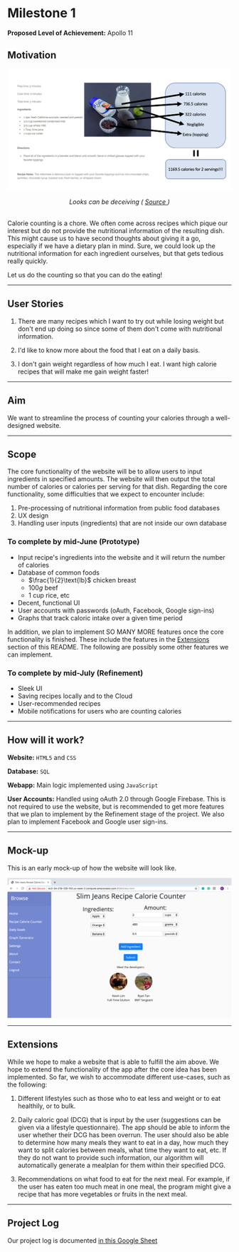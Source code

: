 # Milestone 1

**Proposed Level of Achievement:** Apollo 11  

## Motivation

![recipe](figures/ms1/recipe.jpg)

<div style="font-style: italic">
<div style="text-align: center">
Looks can be deceiving (
<a href="https://www.californiaavocado.com/blog/august-2015/california-avocado-milkshake">
Source
</a>
)
</div>
</div>

<br>

Calorie counting is a chore. We often come across recipes which pique our
interest but do not provide the nutritional information of the resulting
dish. This might cause us to have second thoughts about giving it a go, 
especially if we have a dietary plan in mind. Sure, we could look up the
nutritional information for each ingredient ourselves, but that gets tedious
really quickly.

Let us do the counting so that you can do the eating!

---

## User Stories

1. There are many recipes which I want to try out while losing weight but don't
   end up doing so since some of them don't come with nutritional information.

2. I'd like to know more about the food that I eat on a daily basis.

3. I don't gain weight regardless of how much I eat. I want high calorie
   recipes that will make me gain weight faster!

---

## Aim

We want to streamline the process of counting your calories through a
well-designed website.

---

## Scope

The core functionality of the website will be to allow users to input
ingredients in specified amounts. The website will then output the total number 
of calories or calories per serving for that dish. Regarding the core
functionality, some difficulties that we expect to encounter include:

1. Pre-processing of nutritional information from public food databases
2. UX design
3. Handling user inputs (ingredients) that are not inside our own database

### To complete by mid-June (Prototype)
- Input recipe's ingredients into the website and it will
  return the number of calories
- Database of common foods
    - $\frac{1}{2}\text{lb}$ chicken breast
    - $100g$ beef
    - $1\text{ cup}$ rice, etc
- Decent, functional UI
- User accounts with passwords (oAuth, Facebook, Google sign-ins)
- Graphs that track caloric intake over a given time period

In addition, we plan to implement SO MANY MORE features once the core
functionality is finished. These include the features in the
[Extensions](#extensions) section of this README. The following are possibly
some other features we can implement.

### To complete by mid-July (Refinement)

- Sleek UI
- Saving recipes locally and to the Cloud
- User-recommended recipes
- Mobile notifications for users who are counting calories

---

## How will it work?

**Website:** `HTML5` and `CSS`

**Database:** `SQL`

**Webapp:** Main logic implemented using `JavaScript`

**User Accounts:** Handled using oAuth 2.0 through Google
Firebase. This is not required to use the website, but is recommended to get
more features that we plan to implement by the Refinement stage of the project.
We also plan to implement Facebook and Google user sign-ins.

---

## Mock-up

This is an early mock-up of how the website will look like.

![mock-up of website](figures/ms1/mockup.png)

---

## Extensions <a name="extensions"></a>
While we hope to make a website that is able to fulfill the
aim above. We hope to extend the functionality of the app after the core
idea has been implemented. So far, we wish to accommodate different
use-cases, such as the following:

1. Different lifestyles such as those who to eat less and weight or to eat
   healthily, or to bulk.

2. Daily caloric goal (DCG) that is input by the user (suggestions can be
   given via a lifestyle questionnaire). The app should be able
   to inform the user whether their DCG has been overrun. The user should also
   be able to determine how many meals they want to eat in a day, how much
   they want to split calories between meals, what time they want to eat, etc.
   If they do not want to provide such information, our algorithm will
   automatically generate a mealplan for them within their specified DCG.

3. Recommendations on what food to eat for the next meal. For example, if the
   user has eaten too much meat in one meal, the program might give a recipe
   that has more vegetables or fruits in the next meal.

---

## Project Log
Our project log is documented
[in this Google Sheet](https://docs.google.com/spreadsheets/d/17kEtNaCyYZzXc2UWd6ss4zXTWQ4-QY7XN3ODB6DpEJs/edit?usp=sharing)

